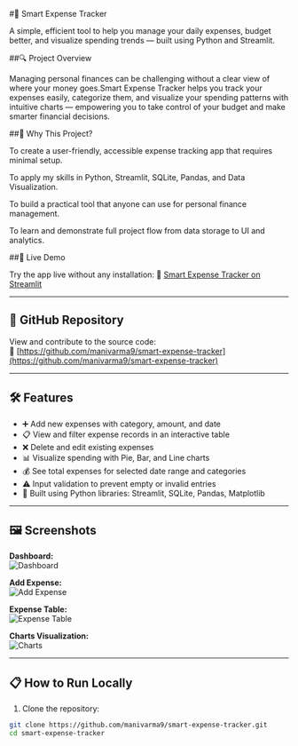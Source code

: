 #💸 Smart Expense Tracker

A simple, efficient tool to help you manage your daily expenses, budget better, and visualize spending trends — built using Python and Streamlit.

##🔍 Project Overview

Managing personal finances can be challenging without a clear view of where your money goes.Smart Expense Tracker helps you track your expenses easily, categorize them, and visualize your spending patterns with intuitive charts — empowering you to take control of your budget and make smarter financial decisions.

##🎯 Why This Project?

To create a user-friendly, accessible expense tracking app that requires minimal setup.

To apply my skills in Python, Streamlit, SQLite, Pandas, and Data Visualization.

To build a practical tool that anyone can use for personal finance management.

To learn and demonstrate full project flow from data storage to UI and analytics.

##🚀 Live Demo

Try the app live without any installation:
🔗 [Smart Expense Tracker on Streamlit](https://smart-expense-tracker-spqyvxe8vesb322eofimzx.streamlit.app/)

---

## 📂 GitHub Repository

View and contribute to the source code:  
🔗 [https://github.com/manivarma9/smart-expense-tracker](https://github.com/manivarma9/smart-expense-tracker)

---

## 🛠️ Features

- ➕ Add new expenses with category, amount, and date  
- 📋 View and filter expense records in an interactive table  
- ❌ Delete and edit existing expenses  
- 📊 Visualize spending with Pie, Bar, and Line charts  
- 💰 See total expenses for selected date range and categories  
- ⚠️ Input validation to prevent empty or invalid entries  
- 🧰 Built using Python libraries: Streamlit, SQLite, Pandas, Matplotlib  

---

## 🖼️ Screenshots

**Dashboard:**  
![Dashboard](assets/dashboard.png)

**Add Expense:**  
![Add Expense](assets/add_expense.png)

**Expense Table:**  
![Expense Table](assets/expense_table.png)

**Charts Visualization:**  
![Charts](assets/expense_chart.png)


---

## 📋 How to Run Locally

1. Clone the repository:   
```bash
git clone https://github.com/manivarma9/smart-expense-tracker.git
cd smart-expense-tracker

